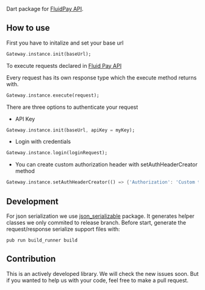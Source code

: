 Dart package for [FluidPay API](https://sandbox.fluidpay.com/docs/api/).

## How to use

First you have to initalize and set your base url

```dart
Gateway.instance.init(baseUrl);
```

To execute requests declared in [Fluid Pay API](https://sandbox.fluidpay.com/docs/api/)

Every request has its own response type which the execute method returns with.

```dart
Gateway.instance.execute(request);
```

There are three options to authenticate your request
- API Key
```dart
Gateway.instance.init(baseUrl, apiKey = myKey);
```

- Login with credentials
```dart
Gateway.instance.login(loginRequest);
```

- You can create custom authorization header with setAuthHeaderCreator method
```dart
Gateway.instance.setAuthHeaderCreator(() => {'Authorization': 'Custom token'});
```

## Development

For json serialization we use [json_serializable](https://pub.dev/packages/json_serializable) package. It generates helper classes we only commited to release branch.
Before start, generate the request/response serialize support files with:

```shell script
pub run build_runner build
```

## Contribution

This is an actively developed library. We will check the new issues soon. But if you wanted to help us with your code, feel free to make a pull request.